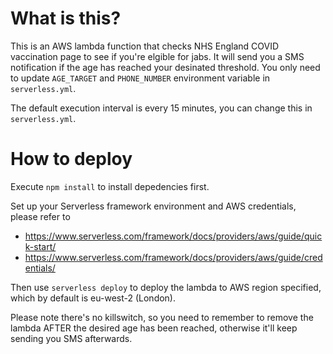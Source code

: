 # What is this?

This is an AWS lambda function that checks NHS England COVID vaccination page to see if you're elgible for jabs. It will send you a SMS notification if the age has reached your desinated threshold. You only need to update `AGE_TARGET` and `PHONE_NUMBER` environment variable in `serverless.yml`.

The default execution interval is every 15 minutes, you can change this in `serverless.yml`.

# How to deploy
Execute `npm install` to install depedencies first.

Set up your Serverless framework environment and AWS credentials, please refer to

- https://www.serverless.com/framework/docs/providers/aws/guide/quick-start/
- https://www.serverless.com/framework/docs/providers/aws/guide/credentials/

Then use `serverless deploy` to deploy the lambda to AWS region specified, which by default is eu-west-2 (London).


Please note there's no killswitch, so you need to remember to remove the lambda AFTER the desired age has been reached, otherwise it'll keep sending you SMS afterwards.
